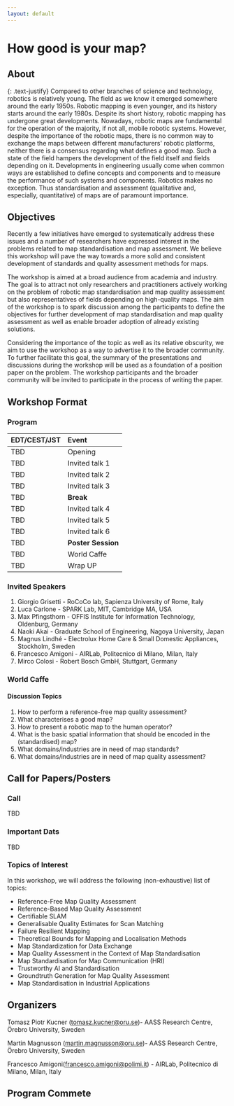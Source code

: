 ```yaml
---
layout: default
---
```

# How good is your map?
## About
{: .text-justify}
Compared to other branches of science and technology, robotics is relatively young. The field as we know it emerged somewhere around the early 1950s. Robotic mapping is even younger, and its history starts around the early 1980s. Despite its short history, robotic mapping has undergone great developments. Nowadays, robotic maps are fundamental for the operation of the majority, if not all, mobile robotic systems. However, despite the importance of the robotic maps, there is no common way to exchange the maps between different manufacturers' robotic platforms, neither there is a consensus regarding what defines a good map. Such a state of the field hampers the development of the field itself and fields depending on it. Developments in engineering usually come when common ways are established to define concepts and components and to measure the performance of such systems and components. Robotics makes no exception. Thus standardisation and assessment (qualitative and, especially, quantitative) of maps are of paramount importance.

## Objectives

Recently a few initiatives have emerged to systematically address these issues and a number of researchers have expressed interest in the problems related to map standardisation and map assessment. We believe this workshop will pave the way towards a more solid and consistent development of standards and quality assessment methods for maps.

The workshop is aimed at a broad audience from academia and industry. The goal is to attract not only researchers and practitioners actively working on the problem of robotic map standardisation and map quality assessment but also representatives of fields depending on high-quality maps. The aim of the
workshop is to spark discussion among the participants to define the objectives for further development of map standardisation and map quality assessment as well as enable broader adoption of already existing solutions.

Considering the importance of the topic as well as its relative obscurity, we aim to use the workshop as a way to advertise it to the broader community. To further facilitate this goal, the summary of the presentations and discussions during the workshop will be used as a foundation of a position paper on the problem. The workshop participants and the broader community will be invited to participate in the process of writing the paper.

## Workshop Format
### Program

| EDT/CEST/JST| Event            |
|:------------|:-----------------|
|TBD          |Opening           |
|TBD          |Invited talk 1    |
|TBD          |Invited talk 2    |
|TBD          |Invited talk 3    |
|TBD          |**Break**         |
|TBD          |Invited talk 4    |
|TBD          |Invited talk 5    |
|TBD          |Invited talk 6    |
|TBD          |**Poster Session**|
|TBD          |World Caffe       |
|TBD          | Wrap UP          |

### Invited Speakers
1. Giorgio Grisetti - RoCoCo lab, Sapienza University of Rome, Italy
2. Luca Carlone - SPARK Lab, MIT, Cambridge MA, USA
3. Max Pfingsthorn - OFFIS Institute for Information Technology, Oldenburg, Germany
4. Naoki Akai - Graduate School of Engineering, Nagoya University, Japan
5. Magnus Lindhé - Electrolux Home Care & Small Domestic Appliances, Stockholm, Sweden
6. Francesco Amigoni - AIRLab, Politecnico di Milano, Milan, Italy
7. Mirco Colosi - Robert Bosch GmbH, Stuttgart, Germany

### World Caffe

#### Discussion Topics
1. How to perform a reference-free map quality assessment?
2. What characterises a good map?
3. How to present a robotic map to the human operator?
4. What is the basic spatial information that should be encoded in the (standardised) map?
5. What domains/industries are in need of map standards?
6. What domains/industries are in need of map quality assessment?


## Call for Papers/Posters
### Call
TBD
### Important Dats
TBD
### Topics of Interest

In this workshop, we will address the following (non-exhaustive) list of topics:
* Reference-Free Map Quality Assessment
* Reference-Based Map Quality Assessment
* Certifiable SLAM
* Generalisable Quality Estimates for Scan Matching
* Failure Resilient Mapping
* Theoretical Bounds for Mapping and Localisation Methods
* Map Standardization for Data Exchange
* Map Quality Assessment in the Context of Map Standardisation
* Map Standardisation for Map Communication (HRI)
* Trustworthy AI and Standardisation
* Groundtruth Generation for Map Quality Assessment
* Map Standardisation in Industrial Applications


## Organizers
Tomasz Piotr Kucner (tomasz.kucner@oru.se)- AASS Research Centre, Örebro University, Sweden

Martin Magnusson (martin.magnusson@oru.se)- AASS Research Centre, Örebro University, Sweden

Francesco Amigoni(francesco.amigoni@polimi.it) - AIRLab, Politecnico di Milano, Milan, Italy

## Program Commete
